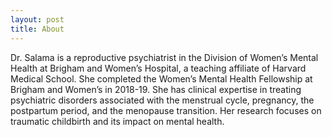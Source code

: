 ```yaml
---
layout: post
title: About
---
```


Dr. Salama is a reproductive psychiatrist in the Division of Women’s Mental Health at Brigham and Women’s Hospital, a teaching affiliate of Harvard Medical School. She completed the Women’s Mental Health Fellowship at Brigham and Women’s in 2018-19. She has clinical expertise in treating psychiatric disorders associated with the menstrual cycle, pregnancy, the postpartum period, and the menopause transition. Her research focuses on traumatic childbirth and its impact on mental health.